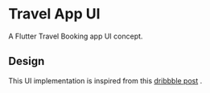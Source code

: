 # Travel App UI

A Flutter Travel Booking app UI concept.

## Design 

This UI implementation is inspired from this [dribbble post](https://dribbble.com/shots/6510521-Travel-App-for-booking-unique-experience/attachments/6510521-Travel-App-for-booking-unique-experience?mode=media) .